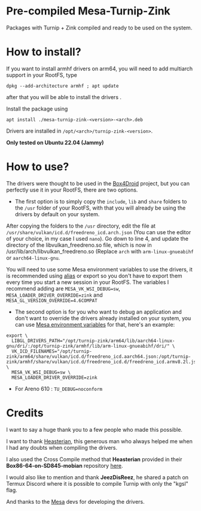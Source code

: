 # Pre-compiled Mesa-Turnip-Zink

Packages with Turnip + Zink compiled and ready to be used on the system.

# How to install?

If you want to install armhf drivers on arm64, you will need to add multiarch support in your RootFS, type

`dpkg --add-architecture armhf ; apt update`

after that you will be able to install the drivers .

Install the package using 

`apt install ./mesa-turnip-zink-<version>-<arch>.deb`

Drivers are installed in `/opt/<arch>/turnip-zink-<version>`.

**Only tested on Ubuntu 22.04 (Jammy)**

# How to use?

The drivers were thought to be used in the [Box4Droid](https://github.com/Herick75/Box4Droid) project, but you can perfectly use it in your RootFS, there are two options.

- The first option is to simply copy the `include`, `lib` and `share` folders to the `/usr` folder of your RootFS, with that you will already be using the drivers by default on your system.

After copying the folders to the ```/usr``` directory, edit the file at ```/usr/share/vulkan/icd.d/freedreno_icd.arch.json``` (You can use the editor of your choice, in my case I used ```nano```).  Go down to line 4, and update the directory of the libvulkan_freedreno.so file, which is now in /usr/lib/arch/libvulkan_freedreno.so (Replace ```arch``` with ```arm-linux-gnueabihf``` or ```aarch64-linux-gnu```.

You will need to use some Mesa environment variables to use the drivers, it is recommended using [alias](https://www.geeksforgeeks.org/alias-command-in-linux-with-examples/) or export so you don't have to export them every time you start a new session in your RootFS. The variables I recommend adding are `MESA_VK_WSI_DEBUG=sw`, `MESA_LOADER_DRIVER_OVERRIDE=zink` and `MESA_GL_VERSION_OVERRIDE=4.6COMPAT`
- The second option is for you who want to debug an application and don't want to override the drivers already installed on your system, you can use [Mesa environment variables](https://docs.mesa3d.org/envvars.html) for that, here's an example:

```
export \
  LIBGL_DRIVERS_PATH="/opt/turnip-zink/arm64/lib/aarch64-linux-gnu/dri/:/opt/turnip-zink/armhf/lib/arm-linux-gnueabihf/dri/" \
  VK_ICD_FILENAMES="/opt/turnip-zink/arm64/share/vulkan/icd.d/freedreno_icd.aarch64.json:/opt/turnip-zink/armhf/share/vulkan/icd.d/freedreno_icd.d/freedreno_icd.armv8.2l.json" \
  MESA_VK_WSI_DEBUG=sw \
  MESA_LOADER_DRIVER_OVERRIDE=zink
  ```
  
- For Areno 610 :
  `TU_DEBUG=noconform`

# Credits

I want to say a huge thank you to a few people who made this possible.

I want to thank [Heasterian](https://github.com/Heasterian), this generous man who always helped me when I had any doubts when compiling the drivers.

I also used the Cross Compile method that **Heasterian** provided in their **Box86-64-on-SD845-mobian** repository [here](https://github.com/Heasterian/Box86-64-on-SD845-mobian/blob/main/docs/PREREQUISITES.md#prerequisites).

I would also like to mention and thank **JeezDisReez**, he shared a patch on Termux Discord where it is possible to compile Turnip with only the "kgsl" flag.

And thanks to the [Mesa](https://gitlab.freedesktop.org/mesa/mesa) devs for developing the drivers.
